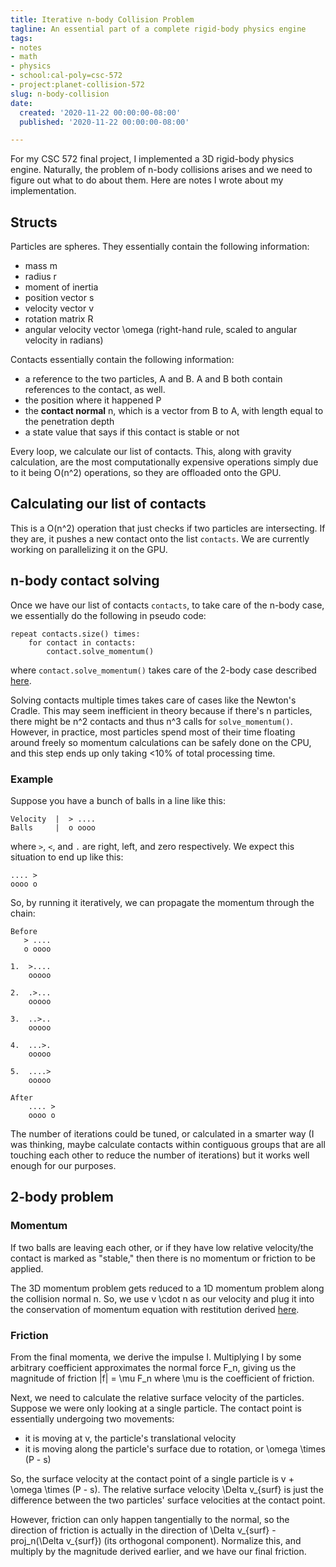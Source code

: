 ```yaml
---
title: Iterative n-body Collision Problem
tagline: An essential part of a complete rigid-body physics engine
tags:
- notes
- math
- physics
- school:cal-poly=csc-572
- project:planet-collision-572
slug: n-body-collision
date:
  created: '2020-11-22 00:00:00-08:00'
  published: '2020-11-22 00:00:00-08:00'

---
```


For my CSC 572 final project, I implemented a 3D rigid-body physics engine.
Naturally, the problem of n-body collisions arises and we need to figure out
what to do about them. Here are notes I wrote about my implementation.

## Structs

Particles are spheres. They essentially contain the following information:

- mass <M>m</M>
- radius <M>r</M>
- moment of inertia
- position vector <M>s</M>
- velocity vector <M>v</M>
- rotation matrix <M>R</M>
- angular velocity vector <M>\omega</M> (right-hand rule, scaled to angular
  velocity in radians)

Contacts essentially contain the following information:

- a reference to the two particles, A and B. A and B both contain references to
  the contact, as well.
- the position where it happened <M>P</M>
- the **contact normal** <M>n</M>, which is a vector from B to A, with length equal
  to the penetration depth
- a state value that says if this contact is stable or not

Every loop, we calculate our list of contacts. This, along with gravity
calculation, are the most computationally expensive operations simply due to it
being <M>O(n^2)</M> operations, so they are offloaded onto the GPU.

## Calculating our list of contacts

This is a <M>O(n^2)</M> operation that just checks if two particles are
intersecting. If they are, it pushes a new contact onto the list `contacts`. We
are currently working on parallelizing it on the GPU.

## n-body contact solving

Once we have our list of contacts `contacts`, to take care of the n-body case,
we essentially do the following in pseudo code:

```
repeat contacts.size() times:
    for contact in contacts:
        contact.solve_momentum()
```

where `contact.solve_momentum()` takes care of the 2-body case described
[here](#2-body-problem).

Solving contacts multiple times takes care of cases like the Newton's Cradle.
This may seem inefficient in theory because if there's <M>n</M> particles, there
might be <M>n^2</M> contacts and thus <M>n^3</M> calls for `solve_momentum()`.
However, in practice, most particles spend most of their time floating around
freely so momentum calculations can be safely done on the CPU, and this step
ends up only taking <10% of total processing time.

### Example

Suppose you have a bunch of balls in a line like this:

```
Velocity  |  > ....
Balls     |  o oooo
```

where `>`, `<`, and `.` are right, left, and zero respectively. We expect this
situation to end up like this:

```
.... >
oooo o
```

So, by running it iteratively, we can propagate the momentum through the chain:

```
Before
   > ....
   o oooo

1.  >....
    ooooo

2.  .>...
    ooooo

3.  ..>..
    ooooo

4.  ...>.
    ooooo

5.  ....>
    ooooo

After
    .... >
    oooo o
```

The number of iterations could be tuned, or calculated in a smarter way (I was
thinking, maybe calculate contacts within contiguous groups that are all
touching each other to reduce the number of iterations) but it works well enough
for our purposes.

## 2-body problem

### Momentum

If two balls are leaving each other, or if they have low relative velocity/the
contact is marked as "stable," then there is no momentum or friction to be
applied.

The 3D momentum problem gets reduced to a 1D momentum problem along the
collision normal <M>n</M>. So, we use <M>v \cdot n</M> as our velocity and plug it
into the conservation of momentum equation with restitution derived
[here](https://en.wikipedia.org/wiki/Coefficient_of_restitution#Derivation).

### Friction

From the final momenta, we derive the impulse <M>I</M>. Multiplying <M>I</M> by some
arbitrary coefficient approximates the normal force <M>F_n</M>, giving us the
magnitude of friction <M>|f| = \mu F_n</M> where <M>\mu</M> is the coefficient of
friction.

Next, we need to calculate the relative surface velocity of the particles.
Suppose we were only looking at a single particle. The contact point is
essentially undergoing two movements:

- it is moving at <M>v</M>, the particle's translational velocity
- it is moving along the particle's surface due to rotation, or
  <M>\omega \times (P - s)</M>

So, the surface velocity at the contact point of a single particle is
<M>v + \omega \times (P - s)</M>. The relative surface velocity <M>\Delta v_{surf}</M>
is just the difference between the two particles' surface velocities at the
contact point.

However, friction can only happen tangentially to the normal, so the direction
of friction is actually in the direction of
<M>\Delta v_{surf} - proj_n(\Delta v_{surf})</M> (its orthogonal component).
Normalize this, and multiply by the magnitude derived earlier, and we have our
final friction.